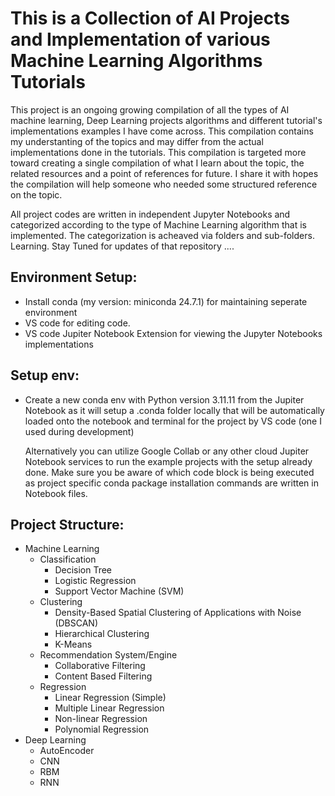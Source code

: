 # This is a Collection of AI Projects and Implementation of various Machine Learning Algorithms Tutorials

This project is an ongoing growing compilation of all the types of AI machine learning, Deep Learning projects algorithms and different tutorial's implementations examples I have come across. This compilation contains my understanting of the topics and may differ from the actual implementations done in the tutorials. This compilation is targeted more toward creating a single compilation of what I learn about the topic, the related resources and a point of references for future. I share it with hopes the compilation will help someone who needed some structured reference on the topic.  

All project codes are written in independent Jupyter Notebooks and categorized according to the type of Machine Learning algorithm that is implemented. The categorization is acheaved via folders and sub-folders.  
Learning. Stay Tuned for updates of that repository ....

## Environment Setup:
- Install conda (my version: miniconda 24.7.1) for maintaining seperate environment
- VS code for editing code.
- VS code Jupiter Notebook Extension for viewing the Jupyter Notebooks implementations

## Setup env:
- Create a new conda env with Python version 3.11.11 from the Jupiter Notebook as it will setup a .conda folder locally that will be automatically loaded onto the notebook and terminal for the project by VS code (one I used during development)

    Alternatively you can utilize Google Collab or any other cloud Jupiter Notebook services to run the example projects with the setup already done. Make sure you be aware of which code block is being executed as project specific conda package installation commands are written in Notebook files.

## Project Structure:

- Machine Learning
    - Classification
        - Decision Tree
        - Logistic Regression
        - Support Vector Machine (SVM)
    - Clustering
        - Density-Based Spatial Clustering of Applications with Noise (DBSCAN)
        - Hierarchical Clustering
        - K-Means
    - Recommendation System/Engine
        - Collaborative Filtering
        - Content Based Filtering
    - Regression
        - Linear Regression (Simple)
        - Multiple Linear Regression
        - Non-linear Regression
        - Polynomial Regression
- Deep Learning
    - AutoEncoder
    - CNN
    - RBM
    - RNN
